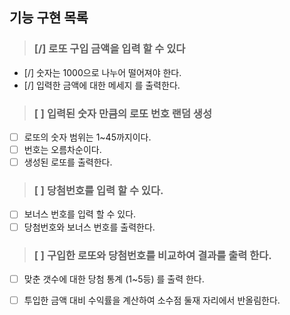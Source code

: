 ## 기능 구현 목록
> ### [/] 로또 구입 금액을 입력 할 수 있다
- [/] 숫자는 1000으로 나누어 떨어져야 한다.
- [/] 입력한 금액에 대한 메세지 를 출력한다.

> ### [ ] 입력된 숫자 만큼의 로또 번호 랜덤 생성
- [ ] 로또의 숫자 범위는 1~45까지이다.
- [ ] 번호는 오름차순이다.
- [ ] 생성된 로또를 출력한다.

> ### [ ] 당첨번호를 입력 할 수 있다.
- [ ] 보너스 번호를 입력 할 수 있다.
- [ ] 당첨번호와 보너스 번호를 출력한다.

> ### [ ] 구입한 로또와 당첨번호를 비교하여 결과를 출력 한다.
- [ ] 맞춘 갯수에 대한 당첨 통계 (1~5등) 를 출력 한다.
- [ ] 투입한 금액 대비 수익률을 계산하여 소수점 둘재 자리에서 반올림한다.
 


   

